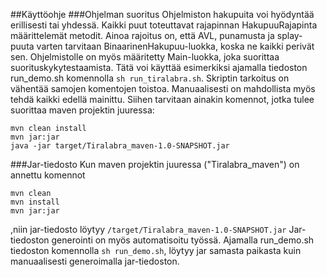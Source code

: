 ##Käyttöohje
###Ohjelman suoritus
Ohjelmiston hakupuita voi hyödyntää erillisesti tai yhdessä. Kaikki puut toteuttavat rajapinnan HakupuuRajapinta määrittelemät metodit. Ainoa rajoitus on, että AVL, punamusta ja splay-puuta varten tarvitaan BinaarinenHakupuu-luokka, koska ne kaikki perivät sen.
Ohjelmistolle on myös määritetty Main-luokka, joka suorittaa suorituskykytestaamista.
Tätä voi käyttää esimerkiksi ajamalla tiedoston run_demo.sh komennolla ```sh run_tiralabra.sh```. Skriptin tarkoitus on vähentää samojen komentojen toistoa.
Manuaalisesti on mahdollista myös tehdä kaikki edellä mainittu. Siihen tarvitaan ainakin komennot, jotka tulee suorittaa maven projektin juuressa:
```
mvn clean install
mvn jar:jar
java -jar target/Tiralabra_maven-1.0-SNAPSHOT.jar
```

###Jar-tiedosto
Kun maven projektin juuressa ("Tiralabra_maven") on annettu komennot 
```
mvn clean
mvn install
mvn jar:jar
```
,niin jar-tiedosto löytyy ```/target/Tiralabra_maven-1.0-SNAPSHOT.jar```
Jar-tiedoston generointi on myös automatisoitu työssä. Ajamalla run_demo.sh tiedoston komennolla ```sh run_demo.sh```, löytyy jar samasta paikasta kuin manuaalisesti generoimalla jar-tiedoston.
